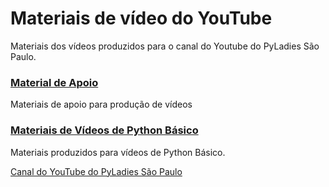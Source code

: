 # Materiais de vídeo do YouTube

<p>Materiais dos vídeos produzidos para o canal do Youtube do PyLadies São Paulo.</p>

### [Material de Apoio](https://github.com/PyLadiesSP/materiais-videos-youtube/tree/main/material-apoio)

Materiais de apoio para produção de vídeos

### [Materiais de Vídeos de Python Básico](https://github.com/PyLadiesSP/materiais-videos-youtube/tree/main/python-basico)

<p>Materiais produzidos para vídeos de Python Básico.</p>


[Canal do YouTube do PyLadies São Paulo](https://www.youtube.com/PyLadiesSaoPaulo)
